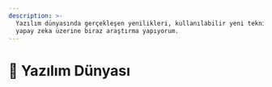 ```yaml
---
description: >-
  Yazılım dünyasında gerçekleşen yenilikleri, kullanılabilir yeni teknikleri ve
  yapay zeka üzerine biraz araştırma yapıyorum.
---
```


# 💾 Yazılım Dünyası

